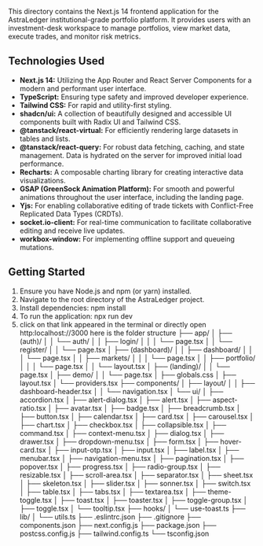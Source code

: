 This directory contains the Next.js 14 frontend application for the AstraLedger institutional-grade portfolio platform. 
It provides users with an investment-desk workspace to manage portfolios, view market data, execute trades, and monitor risk metrics.

## Technologies Used

* **Next.js 14:** Utilizing the App Router and React Server Components for a modern and performant user interface.
* **TypeScript:** Ensuring type safety and improved developer experience.
* **Tailwind CSS:** For rapid and utility-first styling.
* **shadcn/ui:** A collection of beautifully designed and accessible UI components built with Radix UI and Tailwind CSS.
* **@tanstack/react-virtual:** For efficiently rendering large datasets in tables and lists.
* **@tanstack/react-query:** For robust data fetching, caching, and state management. Data is hydrated on the server for improved initial load performance.
* **Recharts:** A composable charting library for creating interactive data visualizations.
* **GSAP (GreenSock Animation Platform):** For smooth and powerful animations throughout the user interface, including the landing page.
* **Yjs:** For enabling collaborative editing of trade tickets with Conflict-Free Replicated Data Types (CRDTs).
* **socket.io-client:** For real-time communication to facilitate collaborative editing and receive live updates.
* **workbox-window:** For implementing offline support and queueing mutations.

## Getting Started

1.  Ensure you have Node.js and npm (or yarn) installed.
2.  Navigate to the root directory of the AstraLedger project.
3.  Install dependencies:
   npm install
4. To run the application:
   npx run dev
5. click on that link appeared in the terminal or directly open http:localhost://3000
here is the folder structure 
├── app/
│   ├── (auth)/
│   │   └── auth/
│   │       ├── login/
│   │       │   └── page.tsx
│   │       └── register/
│   │           └── page.tsx
│   ├── (dashboard)/
│   │   ├── dashboard/
│   │   │   └── page.tsx
│   │   ├── markets/
│   │   │   └── page.tsx
│   │   ├── portfolio/
│   │   │   └── page.tsx
│   │   └── layout.tsx
│   ├── (landing)/
│   │   └── page.tsx
│   ├── demo/
│   │   └── page.tsx
│   ├── globals.css
│   ├── layout.tsx
│   └── providers.tsx
├── components/
│   ├── layout/
│   │   ├── dashboard-header.tsx
│   │   └── navigation.tsx
│   └── ui/
│       ├── accordion.tsx
│       ├── alert-dialog.tsx
│       ├── alert.tsx
│       ├── aspect-ratio.tsx
│       ├── avatar.tsx
│       ├── badge.tsx
│       ├── breadcrumb.tsx
│       ├── button.tsx
│       ├── calendar.tsx
│       ├── card.tsx
│       ├── carousel.tsx
│       ├── chart.tsx
│       ├── checkbox.tsx
│       ├── collapsible.tsx
│       ├── command.tsx
│       ├── context-menu.tsx
│       ├── dialog.tsx
│       ├── drawer.tsx
│       ├── dropdown-menu.tsx
│       ├── form.tsx
│       ├── hover-card.tsx
│       ├── input-otp.tsx
│       ├── input.tsx
│       ├── label.tsx
│       ├── menubar.tsx
│       ├── navigation-menu.tsx
│       ├── pagination.tsx
│       ├── popover.tsx
│       ├── progress.tsx
│       ├── radio-group.tsx
│       ├── resizable.tsx
│       ├── scroll-area.tsx
│       ├── separator.tsx
│       ├── sheet.tsx
│       ├── skeleton.tsx
│       ├── slider.tsx
│       ├── sonner.tsx
│       ├── switch.tsx
│       ├── table.tsx
│       ├── tabs.tsx
│       ├── textarea.tsx
│       ├── theme-toggle.tsx
│       ├── toast.tsx
│       ├── toaster.tsx
│       ├── toggle-group.tsx
│       ├── toggle.tsx
│       └── tooltip.tsx
├── hooks/
│   └── use-toast.ts
├── lib/
│   └── utils.ts
├── .eslintrc.json
├── .gitignore
├── components.json
├── next.config.js
├── package.json
├── postcss.config.js
├── tailwind.config.ts
└── tsconfig.json
